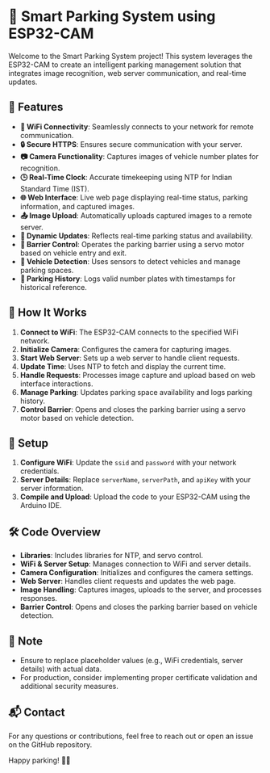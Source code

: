 # 🚗 Smart Parking System using ESP32-CAM

Welcome to the Smart Parking System project! This system leverages the ESP32-CAM to create an intelligent parking management solution that integrates image recognition, web server communication, and real-time updates. 

## 🌟 Features

- **📶 WiFi Connectivity**: Seamlessly connects to your network for remote communication.
- **🔒 Secure HTTPS**: Ensures secure communication with your server.
- **📷 Camera Functionality**: Captures images of vehicle number plates for recognition.
- **🕒 Real-Time Clock**: Accurate timekeeping using NTP for Indian Standard Time (IST).
- **🌐 Web Interface**: Live web page displaying real-time status, parking information, and captured images.
- **📤 Image Upload**: Automatically uploads captured images to a remote server.
- **🔄 Dynamic Updates**: Reflects real-time parking status and availability.
- **🚪 Barrier Control**: Operates the parking barrier using a servo motor based on vehicle entry and exit.
- **🔔 Vehicle Detection**: Uses sensors to detect vehicles and manage parking spaces.
- **📜 Parking History**: Logs valid number plates with timestamps for historical reference.

## 🚀 How It Works

1. **Connect to WiFi**: The ESP32-CAM connects to the specified WiFi network.
2. **Initialize Camera**: Configures the camera for capturing images.
3. **Start Web Server**: Sets up a web server to handle client requests.
4. **Update Time**: Uses NTP to fetch and display the current time.
5. **Handle Requests**: Processes image capture and upload based on web interface interactions.
6. **Manage Parking**: Updates parking space availability and logs parking history.
7. **Control Barrier**: Opens and closes the parking barrier using a servo motor based on vehicle detection.

## 🔧 Setup

1. **Configure WiFi**: Update the `ssid` and `password` with your network credentials.
2. **Server Details**: Replace `serverName`, `serverPath`, and `apiKey` with your server information.
3. **Compile and Upload**: Upload the code to your ESP32-CAM using the Arduino IDE.

## 🛠️ Code Overview

- **Libraries**: Includes libraries for NTP, and servo control.
- **WiFi & Server Setup**: Manages connection to WiFi and server details.
- **Camera Configuration**: Initializes and configures the camera settings.
- **Web Server**: Handles client requests and updates the web page.
- **Image Handling**: Captures images, uploads to the server, and processes responses.
- **Barrier Control**: Opens and closes the parking barrier based on vehicle detection.

## 📝 Note

- Ensure to replace placeholder values (e.g., WiFi credentials, server details) with actual data.
- For production, consider implementing proper certificate validation and additional security measures.

## 📬 Contact

For any questions or contributions, feel free to reach out or open an issue on the GitHub repository.

Happy parking! 🚗💨

